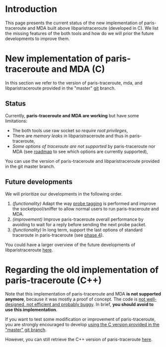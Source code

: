 

# Introduction #

This page presents the current status of the new implementation of paris-traceroute and MDA built above libparistraceroute (developed in C). We list the missing features of the both tools and how do we will prior the future developments to improve them.

# New implementation of paris-traceroute and MDA (C) #

In this section we refer to the version of paris-traceroute, mda, and libparistraceroute provided in the "master" [git](Git.md) branch.

## Status ##

Currently, **paris-traceroute and MDA are working** but have some limitations:
  * The both tools use raw socket so _require root privileges_,
  * There are _memory leaks_ in libparistraceroute and thus in paris-traceroute,
  * _Some options of traceroute are not supported_ by paris-traceroute nor MDA (see [roadmap](ParisTraceroutePhase2.md) to see which options are currently supported),

You can use the version of paris-traceroute and libparistraceroute provided in the git master branch.

## Future developments ##

We will prioritize our developments in the following order.
  1. _(functionality)_ Adapt the way [probe tagging](Checksum.md) is performed and improve the socketpool/sniffer to allow normal users to run paris-traceroute and MDA.
  1. _(improvement)_ Improve paris-traceroute overall performance by avoiding to wait for a reply before sending the next probe packet.
  1. _(functionality)_ In long term, support the last options of standard traceroute in paris-traceroute (see [phase 4](ParisTraceroutePhase4.md)).

You could have a larger overview of the future developments of libparistraceroute [here](FutureFeatures.md).

# Regarding the old implementation of paris-traceroute (C++) #

Note that this implementation of paris-traceroute and MDA **is not supported anymore**, because it was mostly a proof of concept. The code is [not well-designed, not efficient and probably buggy](http://devopsreactions.tumblr.com/post/51389786041/looking-at-paris-traceroutes-code). In brief, **you should avoid to use this implementation**.

If you want to test some modification or improvement of paris-traceroute, you are strongly encouraged to develop [using the C version provided in the "master" git branch](Installation.md).

However, you can still retrieve the C++ version of paris-traceroute [here](http://paris-traceroute.net/download).